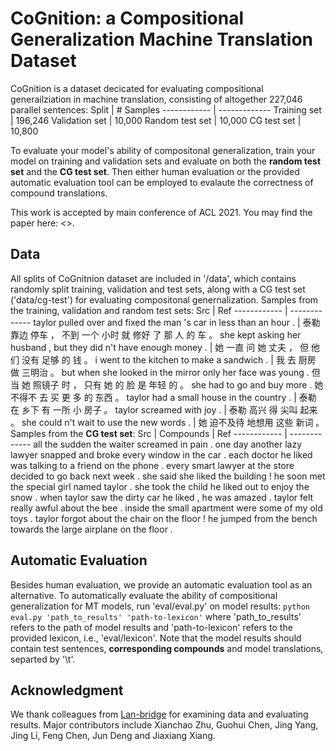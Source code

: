 # CoGnition: a Compositional Generalization Machine Translation Dataset


CoGnition is a dataset decicated for evaluating compositional generailziation in machine translation, consisting of altogether 227,046 parallel sentences:
Split | # Samples
------------ | -------------
Training set | 196,246
Validation set | 10,000
Random test set | 10,000
CG test set | 10,800

To evaluate your model's ability of compositonal generalization, train your model on training and validation sets and evaluate on both the **random test set** and the **CG test set**. Then either human evaluation or the provided automatic evaluation tool can be employed to evalaute the correctness of compound translations.

This work is accepted by main conference of ACL 2021. You may find the paper here: <>.

## Data
All splits of CoGnitnion dataset are included in '/data', which contains randomly split training, validation and test sets, along with a CG test set ('data/cg-test') for evaluating compositonal genernalization. 
Samples from the training, validation and random test sets:
Src | Ref
------------ | -------------
taylor pulled over and fixed the man 's car in less than an hour . | 泰勒 靠边 停车 ， 不到 一个 小时 就 修好 了 那 人 的 车 。
she kept asking her husband , but they did n't have enough money . | 她 一直 问 她 丈夫 ， 但 他们 没有 足够 的 钱 。
i went to the kitchen to make a sandwich . | 我 去 厨房 做 三明治 。
but when she looked in the mirror only her face was young .     但 当 她 照镜子 时 ， 只有 她 的 脸 是 年轻 的 。
she had to go and buy more .    她 不得不 去 买 更 多 的 东西 。
taylor had a small house in the country . |  泰勒 在 乡下 有 一所 小 房子 。
taylor screamed with joy . | 泰勒 高兴 得 尖叫 起来 。
she could n't wait to use the new words . |  她 迫不及待 地想用 这些 新词 。
Samples from the **CG test set**:
Src | Compounds | Ref
------------ | -------------
all the sudden the waiter screamed in pain . 
one day another lazy lawyer snapped and broke every window in the car . 
each doctor he liked was talking to a friend on the phone . 
every smart lawyer at the store decided to go back next week . 
she said she liked the building ! 
he soon met the special girl named taylor . 
she took the child he liked out to enjoy the snow . 
when taylor saw the dirty car he liked , he was amazed . 
taylor felt really awful about the bee . 
inside the small apartment were some of my old toys . 
taylor forgot about the chair on the floor ! 
he jumped from the bench towards the large airplane on the floor . 

## Automatic Evaluation
Besides human evaluation, we provide an automatic evaluation tool as an alternative. To automatically evaluate the ability of compositional generalization for MT models, run 'eval/eval.py' on model results:
`python eval.py 'path_to_results' 'path-to-lexicon'`
where 'path_to_results' refers to the path of model results and 'path-to-lexicon' refers to the provided lexicon, i.e., 'eval/lexicon'. Note that the model results should contain test sentences, **corresponding compounds** and model translations, separted by '\t'.

## Acknowledgment
We thank colleagues from [Lan-bridge](http://www.lan-bridge.com/) for examining data and evaluating results. 
Major contributors include Xianchao Zhu, Guohui Chen, Jing Yang, Jing Li, Feng Chen, Jun Deng and Jiaxiang Xiang.